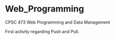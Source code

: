# Web_Programming
CPSC 473 Web Programming and Data Management

First activity regarding Push and Pull.

